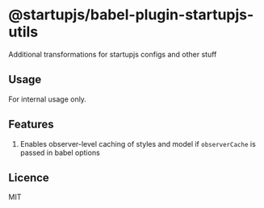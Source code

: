 # @startupjs/babel-plugin-startupjs-utils

Additional transformations for startupjs configs and other stuff

## Usage

For internal usage only.

## Features

1. Enables observer-level caching of styles and model if `observerCache` is passed in babel options

## Licence

MIT
